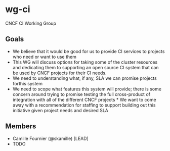 # wg-ci

CNCF CI Working Group

## Goals

* We believe that it would be good for us to provide CI services to projects who need or want to use them
* This WG will discuss options for taking some of the cluster resources and dedicating them to supporting an open source CI system that can be used by CNCF projects for their CI needs.
* We need to understanding what, if any, SLA we can promise projects forthis system
* We need to scope what features this system will provide; there is some concern around trying to promise testing the full cross-product of integration with all of the different CNCF projects * We want to come away with a recommendation for staffing to support building out this initiative given project needs and desired SLA

## Members

* Camille Fournier (@skamille) [LEAD]
* TODO
